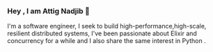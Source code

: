 ### Hey , I am Attig Nadjib 👋

I'm a software engineer, I seek to build high-performance,high-scale, resilient distributed systems, I've been passionate about Elixir and concurrency for a while and I also share the same interest in Python .

<!--
**itjuba/itjuba** is a ✨ _special_ ✨ repository because its `README.md` (this file) appears on your GitHub profile.

Here are some ideas to get you started:

- 🔭 I’m currently working on ...
- 🌱 I’m currently learning ...
- 👯 I’m looking to collaborate on ...
- 🤔 I’m looking for help with ...
- 💬 Ask me about ...
- 📫 How to reach me: ...
- 😄 Pronouns: ...
- ⚡ Fun fact: ...
-->
